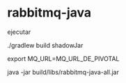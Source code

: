# rabbitmq-java
ejecutar

./gradlew build shadowJar

export MQ_URL=MQ_URL_DE_PIVOTAL

 java -jar build/libs/rabbitmq-java-all.jar


